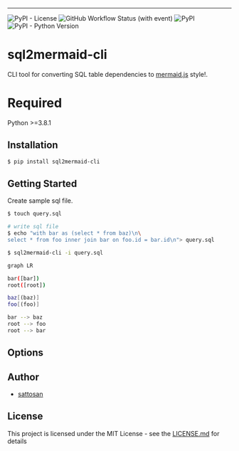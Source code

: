 ---

![PyPI - License](https://img.shields.io/pypi/l/sql2mermaid)
![GitHub Workflow Status (with event)](https://img.shields.io/github/actions/workflow/status/nkato/sql2mermaid/python-tox.yml?event=push&label=pytest%20with%20py38)
![PyPI](https://img.shields.io/pypi/v/sql2mermaid)
![PyPI - Python Version](https://img.shields.io/pypi/pyversions/sql2mermaid)

# sql2mermaid-cli

CLI tool for converting SQL table dependencies to [mermaid.js](https://mermaid.js.org/) style!.

# Required

Python >=3.8.1

## Installation

```bash
$ pip install sql2mermaid-cli
```

## Getting Started

Create sample sql file.

```bash
$ touch query.sql

# write sql file
$ echo "with bar as (select * from baz)\n\
select * from foo inner join bar on foo.id = bar.id\n"> query.sql
```

```bash
$ sql2mermaid-cli -i query.sql
```

```bash
graph LR

bar([bar])
root([root])

baz[(baz)]
foo[(foo)]

bar --> baz
root --> foo
root --> bar
```

## Options

## Author

- [sattosan](https://github.com/sattosan)

## License

This project is licensed under the MIT License - see the [LICENSE.md](https://github.com/sattosan/sql2mermaid-cli/blob/master/LICENSE.md) for details
